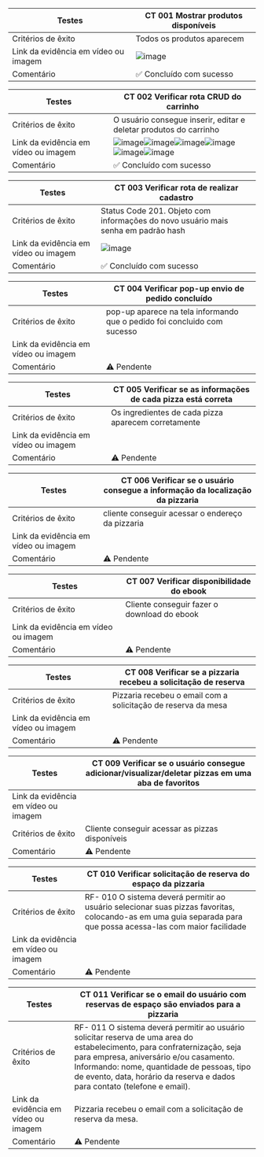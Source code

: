 | Testes | CT 001 Mostrar produtos disponíveis |
|------|-----------------------------------------|
| Critérios de êxito | Todos os produtos aparecem |
| Link da evidência em vídeo ou imagem | ![image](https://github.com/ICEI-PUC-Minas-PMV-ADS/pmv-ads-2023-2-e4-proj-infra-t4-pizzaria/assets/103972585/93364e59-4068-477c-93ae-0271f5718ba3) |
| Comentário| ✅  Concluído com sucesso |


| Testes | CT 002 Verificar rota CRUD do carrinho |  
|------|-----------------------------------------|
| Critérios de êxito| O usuário consegue inserir, editar e deletar produtos do carrinho  |
| Link da evidência em vídeo ou imagem | ![image](https://github.com/ICEI-PUC-Minas-PMV-ADS/pmv-ads-2023-2-e4-proj-infra-t4-pizzaria/assets/103972585/b38ac21b-b833-4638-8db5-c19963a7bc2b)![image](https://github.com/ICEI-PUC-Minas-PMV-ADS/pmv-ads-2023-2-e4-proj-infra-t4-pizzaria/assets/103972585/666cee64-3474-420c-89b3-9d9e69c315d5)![image](https://github.com/ICEI-PUC-Minas-PMV-ADS/pmv-ads-2023-2-e4-proj-infra-t4-pizzaria/assets/103972585/73f9dba9-313b-4844-87f9-83cbe99ccff7)![image](https://github.com/ICEI-PUC-Minas-PMV-ADS/pmv-ads-2023-2-e4-proj-infra-t4-pizzaria/assets/103972585/de47add2-859b-4cd8-aa35-f5f067fde62b)![image](https://github.com/ICEI-PUC-Minas-PMV-ADS/pmv-ads-2023-2-e4-proj-infra-t4-pizzaria/assets/103972585/8546f169-c0a1-447e-b578-6008a8777426)![image](https://github.com/ICEI-PUC-Minas-PMV-ADS/pmv-ads-2023-2-e4-proj-infra-t4-pizzaria/assets/103972585/20ca1c56-52cd-406d-8789-70247cfe4313)|
|Comentário| ✅  Concluído com sucesso |



| Testes | CT 003 Verificar rota de realizar cadastro |  
|------|-----------------------------------------|
|Critérios de êxito| Status Code 201. Objeto com informações do novo usuário mais senha em padrão hash |
| Link da evidência em vídeo ou imagem | ![image](https://github.com/ICEI-PUC-Minas-PMV-ADS/pmv-ads-2023-2-e4-proj-infra-t4-pizzaria/assets/103972585/943dad8f-bed3-4837-b7f2-1370317c4a38)|
| Comentário | ✅  Concluído com sucesso |

| Testes | CT 004 Verificar pop-up  envio de pedido concluído |  
|------|-----------------------------------------|
|Critérios de êxito| pop-up aparece na tela informando que o pedido foi concluido com sucesso   |
| Link da evidência em vídeo ou imagem ||
| Comentário | ⚠️ Pendente |

| Testes | CT 005 Verificar se as informações de cada pizza está correta|  
|------|-----------------------------------------|
|Critérios de êxito| Os ingredientes de cada pizza aparecem corretamente    |
| Link da evidência em vídeo ou imagem ||
| Comentário | ⚠️ Pendente |

| Testes  | CT 006 Verificar se o usuário consegue a informação da localização da pizzaria |  
|------|-----------------------------------------|
|Critérios de êxito| cliente conseguir acessar o endereço da pizzaria  |
| Link da evidência em vídeo ou imagem ||
| Comentário | ⚠️ Pendente |

|  Testes | CT 007 Verificar disponibilidade do ebook |  
|------|-----------------------------------------|
|Critérios de êxito|  Cliente conseguir fazer o download do ebook   |
| Link da evidência em vídeo ou imagem ||
| Comentário | ⚠️ Pendente  |


|  Testes | CT 008 Verificar se a pizzaria recebeu a solicitação de reserva |  
|------|-----------------------------------------|
|Critérios de êxito| Pizzaria recebeu o email com a solicitação de reserva da mesa |
| Link da evidência em vídeo ou imagem ||
| Comentário | ⚠️ Pendente |


|  Testes  | CT 009 Verificar se o usuário consegue adicionar/visualizar/deletar pizzas em uma aba de favoritos |  
|------|-----------------------------------------|
| Link da evidência em vídeo ou imagem ||
|Critérios de êxito| Cliente conseguir acessar as pizzas disponíveis ||
| Comentário | ⚠️ Pendente |

|  Testes | CT 010 Verificar solicitação de reserva do espaço da pizzaria |  
|------|-----------------------------------------|
|Critérios de êxito| RF- 010 O sistema deverá permitir ao usuário selecionar suas pizzas favoritas, colocando-as em uma guia separada para que possa acessa-las com maior facilidade   |
| Link da evidência em vídeo ou imagem ||
| Comentário | ⚠️ Pendente |


| Testes  | CT 011 Verificar se o email do usuário com reservas de espaço são enviados para a pizzaria |  
|------|-----------------------------------------|
|Critérios de êxito| RF- 011 O sistema deverá permitir ao usuário solicitar reserva de uma area do estabelecimento, para confraternização, seja para empresa, aniversário e/ou casamento. Informando: nome, quantidade de pessoas, tipo de evento, data, horário da reserva e dados para contato (telefone e email).  |
| Link da evidência em vídeo ou imagem | Pizzaria recebeu o email com a solicitação de reserva da mesa. |
| Comentário | ⚠️ Pendente |
